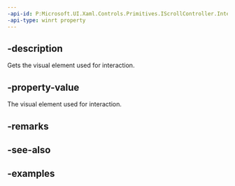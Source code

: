 ```yaml
---
-api-id: P:Microsoft.UI.Xaml.Controls.Primitives.IScrollController.InteractionVisual
-api-type: winrt property
---
```


## -description

Gets the visual element used for interaction.

## -property-value

The visual element used for interaction.

## -remarks

## -see-also

## -examples


